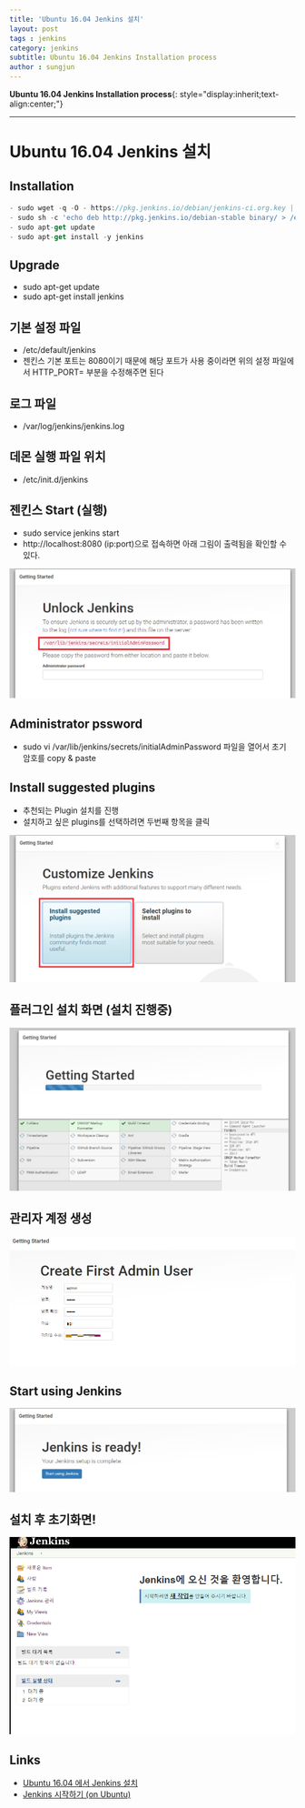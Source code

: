 ```yaml
---
title: 'Ubuntu 16.04 Jenkins 설치'  
layout: post  
tags : jenkins
category: jenkins
subtitle: Ubuntu 16.04 Jenkins Installation process
author : sungjun
---
```


**Ubuntu 16.04 Jenkins Installation process**{: style="display:inherit;text-align:center;"}

---

# Ubuntu 16.04 Jenkins 설치

## Installation

```js
- sudo wget -q -O - https://pkg.jenkins.io/debian/jenkins-ci.org.key | sudo apt-key add -
- sudo sh -c 'echo deb http://pkg.jenkins.io/debian-stable binary/ > /etc/apt/sources.list.d/jenkins.list'
- sudo apt-get update
- sudo apt-get install -y jenkins
```

## Upgrade
- sudo apt-get update
- sudo apt-get install jenkins

## 기본 설정 파일
- /etc/default/jenkins
- 젠킨스 기본 포트는 8080이기 때문에 해당 포트가 사용 중이라면 위의 설정 파일에서 HTTP_PORT= 부분을 수정해주면 된다

## 로그 파일
- /var/log/jenkins/jenkins.log

## 데몬 실행 파일 위치
- /etc/init.d/jenkins

## 젠킨스 Start (실행)
- sudo service jenkins start
- http://localhost:8080 (ip:port)으로 접속하면 아래 그림이 출력됨을 확인할 수 있다.

![jenkins1](/assets/images/usingimages/jenkins/jenkins1.PNG)

## Administrator pssword
- sudo vi /var/lib/jenkins/secrets/initialAdminPassword 파일을 열어서 초기 암호를 copy & paste

## Install suggested plugins
- 추천되는 Plugin 설치를 진행
- 설치하고 싶은 plugins를 선택하려면 두번째 항목을 클릭

![jenkins2](/assets/images/usingimages/jenkins/jenkins2.PNG)

## 플러그인 설치 화면 (설치 진행중)
![jenkins3](/assets/images/usingimages/jenkins/jenkins3.PNG)

## 관리자 계정 생성
![jenkins4](/assets/images/usingimages/jenkins/jenkins4.PNG)

## Start using Jenkins
![jenkins5](/assets/images/usingimages/jenkins/jenkins5.PNG)

## 설치 후 초기화면!
![jenkins6](/assets/images/usingimages/jenkins/jenkins6.PNG)

## Links
- [Ubuntu 16.04 에서 Jenkins 설치](https://www.fun25.co.kr/blog/jenkins-ubuntu-16-04-install/?category=004)
- [Jenkins 시작하기 (on Ubuntu)]( https://kanziw.github.io/tools/jenkins/2017/01/16/jenkins-install.html)
